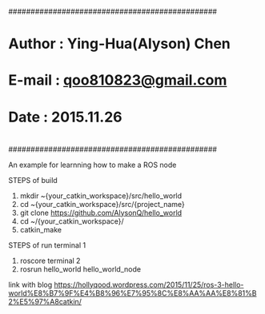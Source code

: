 ###############################################
#
# Author : Ying-Hua(Alyson) Chen
# E-mail : qoo810823@gmail.com
# Date   : 2015.11.26
# 
###############################################

An example for learnning how to make a ROS node

STEPS of build
1. mkdir ~{your_catkin_workspace}/src/hello_world
2. cd ~{your_catkin_workspace}/src/{project_name}
3. git clone https://github.com/AlysonQ/hello_world
4. cd ~/{your_catkin_workspace}/
5. catkin_make

STEPS of run
terminal 1
1. roscore
terminal 2
2.  rosrun hello_world hello_world_node

link with blog
https://hollyqood.wordpress.com/2015/11/25/ros-3-hello-world%E8%B7%9F%E4%B8%96%E7%95%8C%E8%AA%AA%E8%81%B2%E5%97%A8catkin/
